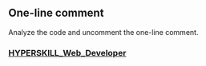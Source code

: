 ## One-line comment

Analyze the code and uncomment the one-line comment.

### [HYPERSKILL_Web_Developer](https://github.com/kakanew/HYPERSKILL_Web_Developer)